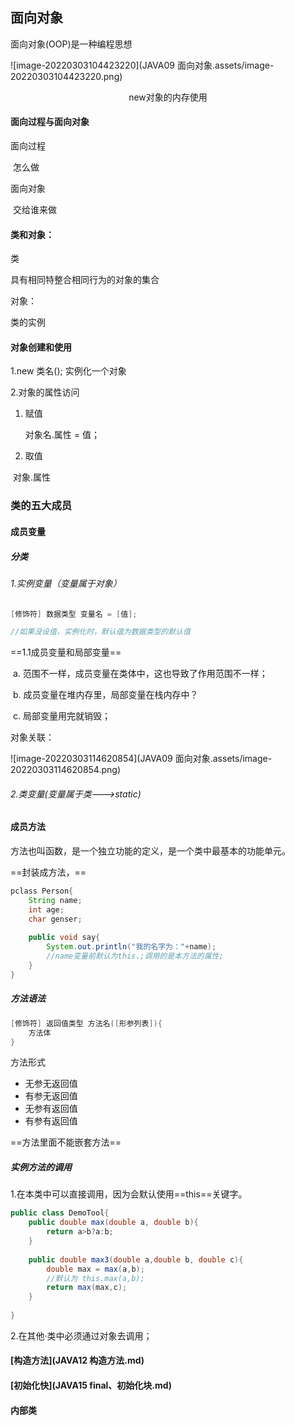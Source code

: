 ## 面向对象

面向对象(OOP)是一种编程思想

![image-20220303104423220](JAVA09 面向对象.assets/image-20220303104423220.png)

<div align = "center">new对象的内存使用</div>



#### 面向过程与面向对象

面向过程

​	怎么做



面向对象

​	交给谁来做



#### 类和对象：

类

具有相同特整合相同行为的对象的集合



对象：

类的实例  



#### 对象创建和使用

1.new 类名(); 实例化一个对象

2.对象的属性访问

1. 赋值

   对象名.属性 = 值；

2. 取值

​	对象.属性



### 类的五大成员

#### 成员变量

##### 分类

###### 1.实例变量（变量属于对象）

```java
[修饰符] 数据类型 变量名 = [值];

//如果没设值，实例化时，默认值为数据类型的默认值
```

==1.1成员变量和局部变量==

​	a. 范围不一样，成员变量在类体中，这也导致了作用范围不一样；

​	b. 成员变量在堆内存里，局部变量在栈内存中？

​	c. 局部变量用完就销毁；



对象关联：

![image-20220303114620854](JAVA09 面向对象.assets/image-20220303114620854.png)



###### 2.类变量(变量属于类--->static)



#### 成员方法

方法也叫函数，是一个独立功能的定义，是一个类中最基本的功能单元。

==封装成方法，==

```java
pclass Person{
    String name;
    int age;
    char genser;
    
    public void say{
        System.out.println("我的名字为："+name);
        //name变量前默认为this.;调用的是本方法的属性;
    }
}
```



##### 方法语法

```java
[修饰符] 返回值类型 方法名([形参列表]){
    方法体
}
```

方法形式

- 无参无返回值
- 有参无返回值
- 无参有返回值
- 有参有返回值

 ==方法里面不能嵌套方法==



##### 实例方法的调用

1.在本类中可以直接调用，因为会默认使用==this==关键字。

```java
public class DemoTool{
    public double max(double a, double b){
        return a>b?a:b;
    }
    
    public double max3(double a,double b, double c){
        double max = max(a,b);
        //默认为 this.max(a,b);
        return max(max,c);
    }
    
}
```

2.在其他·类中必须通过对象去调用；



#### [构造方法](JAVA12 构造方法.md)



#### [初始化快](JAVA15 final、初始化块.md)



#### 内部类

